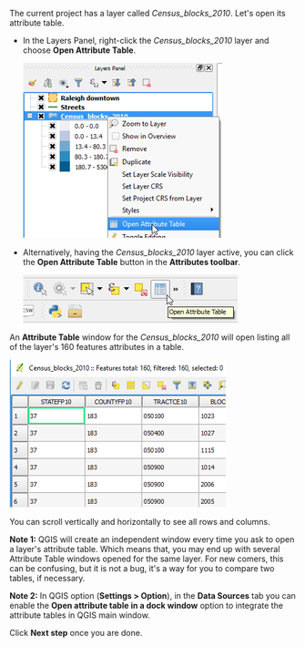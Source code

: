 The current project has a layer called *Census_blocks_2010*. Let's open
its attribute table.

- In the Layers Panel, right-click the *Census_blocks_2010* layer and
choose **Open Attribute Table**.

  ![open_attribute_table.png](open_attribute_table.png)

- Alternatively, having the *Census_blocks_2010* layer active,
you can click the **Open Attribute Table** button in the **Attributes
toolbar**.

  ![open_attribute_table_button.png](open_attribute_table_button.png)

An **Attribute Table** window for the *Census_blocks_2010* will open
listing all of the layer's 160 features attributes in a table.

![attribute_table_example.png](attribute_table_example.png)

You can scroll vertically and horizontally to see all rows and columns.

**Note 1:** QGIS will create an independent window every time
you ask to open a layer's attribute table. Which means that, you may end
up with several Attribute Table windows opened for the same layer. For
new comers, this can be confusing, but it is not a bug, it's a way for
you to compare two tables, if necessary.

**Note 2:** In QGIS option (**Settings > Option**), in the
**Data Sources** tab you can enable the **Open attribute table in a dock
window** option to integrate the attribute tables in QGIS main window.

Click **Next step** once you are done.